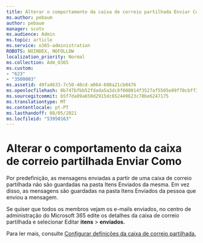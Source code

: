```yaml
---
title: Alterar o comportamento da caixa de correio partilhada Enviar Como
ms.author: pebaum
author: pebaum
manager: scotv
ms.audience: Admin
ms.topic: article
ms.service: o365-administration
ROBOTS: NOINDEX, NOFOLLOW
localization_priority: Normal
ms.collection: Adm_O365
ms.custom:
- "623"
- "3500003"
ms.assetid: 49fa4633-7c50-40cd-a064-608a21cb0476
ms.openlocfilehash: 0b747bfbb52fdada5a3dc8f008014f3527af5505e09f70cbff3e33ad01a4248e
ms.sourcegitcommit: b5f7da89a650d2915dc652449623c78be6247175
ms.translationtype: MT
ms.contentlocale: pt-PT
ms.lasthandoff: 08/05/2021
ms.locfileid: "53950163"
---
```

# <a name="changing-shared-mailbox-send-as-behavior"></a>Alterar o comportamento da caixa de correio partilhada Enviar Como

Por predefinição, as mensagens enviadas a partir de uma caixa de correio partilhada não são guardadas na pasta Itens Enviados da mesma. Em vez disso, as mensagens são guardadas na pasta Itens Enviados da pessoa que enviou a mensagem.
  
Se quiser que todos os membros vejam os e-mails enviados, no centro de administração do Microsoft 365 edite os detalhes da caixa de correio partilhada e selecionar Editar **itens** \> **enviados.**
  
Para ler mais, consulte [Configurar definições da caixa de correio partilhada.](https://docs.microsoft.com/microsoft-365/admin/email/configure-a-shared-mailbox#allow-everyone-to-see-the-sent-email-the-replies)
  